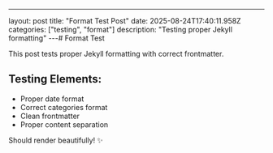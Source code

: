 ---
layout: post
title: "Format Test Post"
date: 2025-08-24T17:40:11.958Z
categories: ["testing", "format"]
description: "Testing proper Jekyll formatting"
---# Format Test

This post tests proper Jekyll formatting with correct frontmatter.

## Testing Elements:
- Proper date format
- Correct categories format  
- Clean frontmatter
- Proper content separation

Should render beautifully! ✨